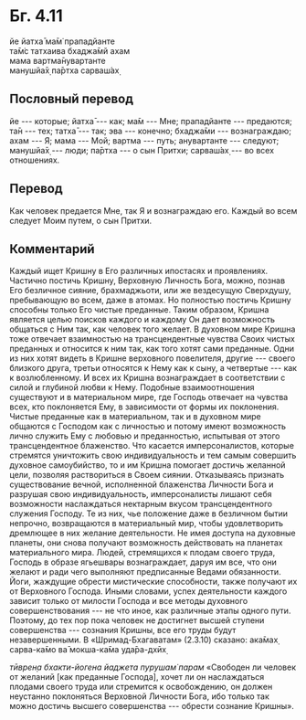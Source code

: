 # Бг. 4.11
йе йатха̄ ма̄м̇ прападйанте<br/>
та̄м̇с татхаива бхаджа̄мй ахам<br/>
мама вартма̄нувартанте<br/>
манушйа̄х̣ па̄ртха сарваш́ах̣
## Пословный перевод

йе --- которые; йатха̄ --- как; ма̄м --- Мне; прападйанте --- предаются;
та̄н --- тех; татха̄ --- так; эва --- конечно; бхаджа̄ми --- вознаграждаю;
ахам --- Я; мама --- Мой; вартма --- путь; анувартанте --- следуют;
манушйа̄х̣ --- люди; па̄ртха --- о сын Притхи; сарваш́ах̣ --- во всех
отношениях.

## Перевод

Как человек предается Мне, так Я и вознаграждаю его. Каждый во всем
следует Моим путем, о сын Притхи.

## Комментарий

Каждый ищет Кришну в Его различных ипостасях и проявлениях. Частично
постичь Кришну, Верховную Личность Бога, можно, познав Его безличное
сияние, брахмаджьоти, или же вездесущую Сверхдушу, пребывающую во всем,
даже в атомах. Но полностью постичь Кришну способны только Его чистые
преданные. Таким образом, Кришна является целью поисков каждого и
каждому Он дает возможность общаться с Ним так, как человек того желает.
В духовном мире Кришна тоже отвечает взаимностью на трансцендентные
чувства Своих чистых преданных и относится к ним так, как того хотят
сами преданные. Одни из них хотят видеть в Кришне верховного повелителя,
другие --- своего близкого друга, третьи относятся к Нему как к сыну, а
четвертые --- как к возлюбленному. И всех их Кришна вознаграждает в
соответствии с силой и глубиной любви к Нему. Подобные взаимоотношения
существуют и в материальном мире, где Господь отвечает на чувства всех,
кто поклоняется Ему, в зависимости от формы их поклонения. Чистые
преданные как в материальном, так и в духовном мире общаются с Господом
как с личностью и потому имеют возможность лично служить Ему с любовью и
преданностью, испытывая от этого трансцендентное блаженство. Что
касается имперсоналистов, которые стремятся уничтожить свою
индивидуальность и тем самым совершить духовное самоубийство, то и им
Кришна помогает достичь желанной цели, позволяя раствориться в Своем
сиянии. Отказываясь признать существование вечной, исполненной
блаженства Личности Бога и разрушая свою индивидуальность,
имперсоналисты лишают себя возможности наслаждаться нектарным вкусом
трансцендентного служения Господу. Те из них, чье положение даже в
безличном бытии непрочно, возвращаются в материальный мир, чтобы
удовлетворить дремлющее в них желание деятельности. Не имея доступа на
духовные планеты, они снова получают возможность действовать на планетах
материального мира. Людей, стремящихся к плодам своего труда, Господь в
образе ягьешвары вознаграждает, даруя им все, что они желают и ради чего
выполняют предписанные Ведами обязанности. Йоги, жаждущие обрести
мистические способности, также получают их от Верховного Господа. Иными
словами, успех деятельности каждого зависит только от милости Господа и
все методы духовного совершенствования --- не что иное, как различные
этапы одного пути. Поэтому, до тех пор пока человек не достигнет высшей
ступени совершенства --- сознания Кришны, все его труды будут
незавершенными. В «Шримад-Бхагаватам» (2.3.10) сказано: ака̄мах̣
сарва-ка̄мо ва̄ мокша-ка̄ма уда̄ра-дхӣх̣

*тӣврен̣а бхакти-йогена йаджета пурушам̇ парам* «Свободен ли человек от
желаний \[как преданные Господа\], хочет ли он наслаждаться плодами
своего труда или стремится к освобождению, он должен неустанно
поклоняться Верховной Личности Бога, ибо только так можно достичь
высшего совершенства --- обрести сознание Кришны».
